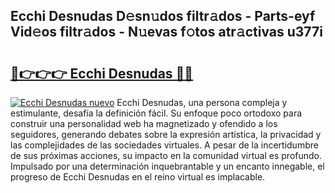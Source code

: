 ## Ecchi Desnudas D𝚎sn𝚞dos filtr𝚊dos - Parts-eyf Vid𝚎os filtr𝚊dos - N𝚞evas f𝚘tos atr𝚊ctivas u377i

# <h2><a href="http://mbbk2d.tromn.icu/?c=Ecchi+Desnudas">🔗👉👉👉 Ecchi Desnudas 🔗🔗</a></h2>

[![Ecchi Desnudas nuevo](https://i.imgur.com/pEAQMta.gif)](http://mbbk2d.tromn.icu/?c=Ecchi+Desnudas)
Ecchi Desnudas, una persona compleja y estimulante, desafía la definición fácil. Su enfoque poco ortodoxo para construir una personalidad web ha magnetizado y ofendido a los seguidores, generando debates sobre la expresión artística, la privacidad y las complejidades de las sociedades virtuales. A pesar de la incertidumbre de sus próximas acciones, su impacto en la comunidad virtual es profundo. Impulsado por una determinación inquebrantable y un encanto innegable, el progreso de Ecchi Desnudas en el reino virtual es implacable.
